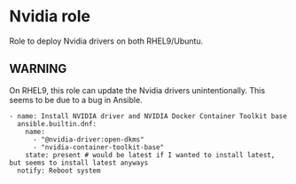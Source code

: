 # Nvidia role

Role to deploy Nvidia drivers on both RHEL9/Ubuntu.

## WARNING
On RHEL9, this role can update the Nvidia drivers unintentionally. This seems to be due to a bug in Ansible.
```
- name: Install NVIDIA driver and NVIDIA Docker Container Toolkit base
  ansible.builtin.dnf:
    name:
      - "@nvidia-driver:open-dkms"
      - "nvidia-container-toolkit-base"
    state: present # would be latest if I wanted to install latest, but seems to install latest anyways
  notify: Reboot system
```